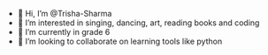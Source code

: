 - 👋 Hi, I’m @Trisha-Sharma
- 👀 I’m interested in singing, dancing, art, reading books and coding
- 🌱 I’m currently in grade 6
- 💞️ I’m looking to collaborate on learning tools like python

<!---
Trisha-Sharma/Trisha-Sharma is a ✨ special ✨ repository because its `README.md` (this file) appears on your GitHub profile.
You can click the Preview link to take a look at your changes.
--->
